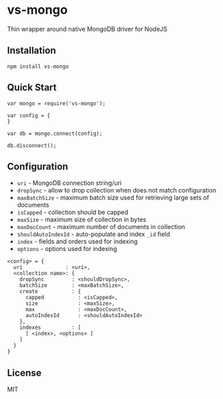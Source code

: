 vs-mongo
========

Thin wrapper around native MongoDB driver for NodeJS


Installation
------------

```
npm install vs-mongo
```


Quick Start
-----------

```
var mongo = require('vs-mongo');

var config = {
}

var db = mongo.connect(config);

db.disconnect();
```


Configuration
-------------

  * `uri` - MongoDB connection string/uri
  * `dropSync` - allow to drop collection when does not match configuration
  * `maxBatchSize` - maximum batch size used for retrieving large sets of documents
  * `isCapped` - collection should be capped
  * `maxSize` - maximum size of collection in bytes
  * `maxDocCount` - maximum number of documents in collection
  * `shouldAutoIndexId` - auto-populate and index `_id` field
  * `index` - fields and orders used for indexing
  * `options` - options used for indexing

```
<config> = {
  uri              : <uri>,
  <collection name>: {
    dropSync         : <shouldDropSync>,
    batchSize        : <maxBatchSize>,
    create           : {
      capped           : <isCapped>,
      size             : <maxSize>,
      max              : <maxDocCount>,
      autoIndexId      : <shouldAutoIndexId>
    },
    indexes          : [
      [ <index>, <options> ]
    ]
  }
}
```


License
-------

MIT
